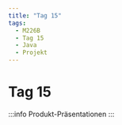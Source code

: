 ```yaml
---
title: "Tag 15"
tags:
  - M226B
  - Tag 15
  - Java
  - Projekt
---
```


# Tag 15

:::info
Produkt-Präsentationen
:::

